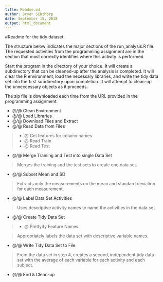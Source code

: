 ```yaml
---
title: Readme.md
author: Bryan Sibthorp
date: September 15, 2018
output: html_document
---
```


#Readme for the tidy dataset

The structure below indicates the major sections of the run_analysis.R file.  The requested activities from the programming assignment are in the section that most correctly identifies where this activity is performed.

Start the program in the directory of your choice.  It will create a subdirectory that can be cleaned-up after the analysis is completed.  It will clear the R environment, load the necessary libraries, and write the tidy data set into the first subdirectory upon completion.  It will attempt to clean-up the unneccessary objects as it proceeds.

The zip file is downloaded each time from the URL provided in the programming assignment.  

- @/@ Clean Environment
- @/@ Load Libraries
- @/@ Download Files and Extract
- @/@ Read Data from Files

> - @ Get features for column names
> - @ Read Train
> - @ Read Test

- @/@ Merge Training and Test into single Data Set

> Merges the training and the test sets to create one data set.

- @/@ Subset Mean and SD

> Extracts only the measurements on the mean and standard deviation for each measurement.

- @/@ Label Data Set Activities

> Uses descriptive activity names to name the activities in the data set

- @/@ Create Tidy Data Set

> - @ Prettyify Feature Names

> Appropriately labels the data set with descriptive variable names.

- @/@ Write Tidy Data Set to File

> From the data set in step 4, creates a second, independent tidy data set with the average of each variable for each activity and each subject.

- @/@ End & Clean-up


